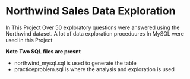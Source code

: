 # Northwind Sales Data Exploration

In This Project Over 50 exploratory questions were answered using the Northwind dataset. A lot of data exploration proceduures In MySQL were used in this Project

**Note**
**Two SQL files are presnt**
- northwind_mysql.sql is used to generate the table
- practiceproblem.sql is where the analysis and exploration is used
